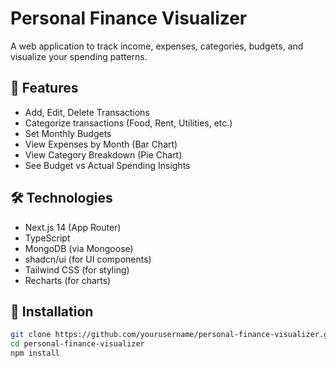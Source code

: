 # Personal Finance Visualizer

A web application to track income, expenses, categories, budgets, and visualize your spending patterns.

## 🚀 Features
- Add, Edit, Delete Transactions
- Categorize transactions (Food, Rent, Utilities, etc.)
- Set Monthly Budgets
- View Expenses by Month (Bar Chart)
- View Category Breakdown (Pie Chart)
- See Budget vs Actual Spending Insights

## 🛠️ Technologies
- Next.js 14 (App Router)
- TypeScript
- MongoDB (via Mongoose)
- shadcn/ui (for UI components)
- Tailwind CSS (for styling)
- Recharts (for charts)

## 🧩 Installation

```bash
git clone https://github.com/yourusername/personal-finance-visualizer.git
cd personal-finance-visualizer
npm install
